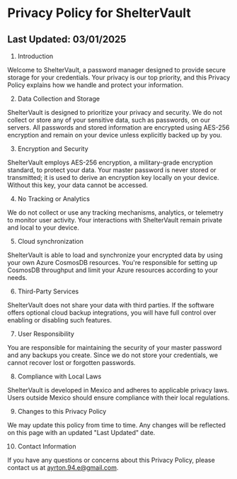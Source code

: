 # Privacy Policy for ShelterVault

## Last Updated: 03/01/2025

1. Introduction

Welcome to ShelterVault, a password manager designed to provide secure storage for your credentials. Your privacy is our top priority, and this Privacy Policy explains how we handle and protect your information.

2. Data Collection and Storage

ShelterVault is designed to prioritize your privacy and security. We do not collect or store any of your sensitive data, such as passwords, on our servers. All passwords and stored information are encrypted using AES-256 encryption and remain on your device unless explicitly backed up by you.

3. Encryption and Security

ShelterVault employs AES-256 encryption, a military-grade encryption standard, to protect your data. Your master password is never stored or transmitted; it is used to derive an encryption key locally on your device. Without this key, your data cannot be accessed.

4. No Tracking or Analytics

We do not collect or use any tracking mechanisms, analytics, or telemetry to monitor user activity. Your interactions with ShelterVault remain private and local to your device.

5. Cloud synchronization

ShelterVault is able to load and synchronize your encrypted data by using your own Azure CosmosDB resources. You're responsible for setting up CosmosDB throughput and limit your Azure resources according to your needs.

6. Third-Party Services

ShelterVault does not share your data with third parties. If the software offers optional cloud backup integrations, you will have full control over enabling or disabling such features.

7. User Responsibility

You are responsible for maintaining the security of your master password and any backups you create. Since we do not store your credentials, we cannot recover lost or forgotten passwords.

8. Compliance with Local Laws

ShelterVault is developed in Mexico and adheres to applicable privacy laws. Users outside Mexico should ensure compliance with their local regulations.

9. Changes to this Privacy Policy

We may update this policy from time to time. Any changes will be reflected on this page with an updated "Last Updated" date.

10. Contact Information

If you have any questions or concerns about this Privacy Policy, please contact us at ayrton.94.e@gmail.com.